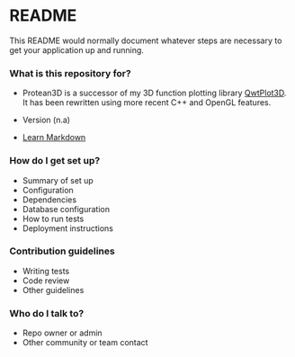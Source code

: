 # README #

This README would normally document whatever steps are necessary to get your application up and running.

### What is this repository for? ###

* Protean3D is a successor of my 3D function plotting library [QwtPlot3D](http://qwtplot3d.sourceforge.net).
  It has been rewritten using more recent C++ and OpenGL features.

* Version (n.a)
* [Learn Markdown](https://bitbucket.org/tutorials/markdowndemo)

### How do I get set up? ###

* Summary of set up
* Configuration
* Dependencies
* Database configuration
* How to run tests
* Deployment instructions

### Contribution guidelines ###

* Writing tests
* Code review
* Other guidelines

### Who do I talk to? ###

* Repo owner or admin
* Other community or team contact